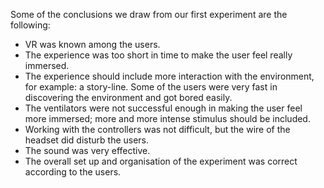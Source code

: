 Some of the conclusions we draw from our first experiment are the following:

- VR was known among the users. 
- The experience was too short in time to make the user feel really immersed.
- The experience should include more interaction with the environment, for example: a story-line. Some of the users were very fast in discovering the environment and got bored easily.  
- The ventilators were not successful enough in making the user feel more immersed; more and more intense stimulus should be included. 
- Working with the controllers was not difficult, but the wire of the headset did disturb the users. 
- The sound was very effective. 
- The overall set up and organisation of the experiment was correct according to the users. 